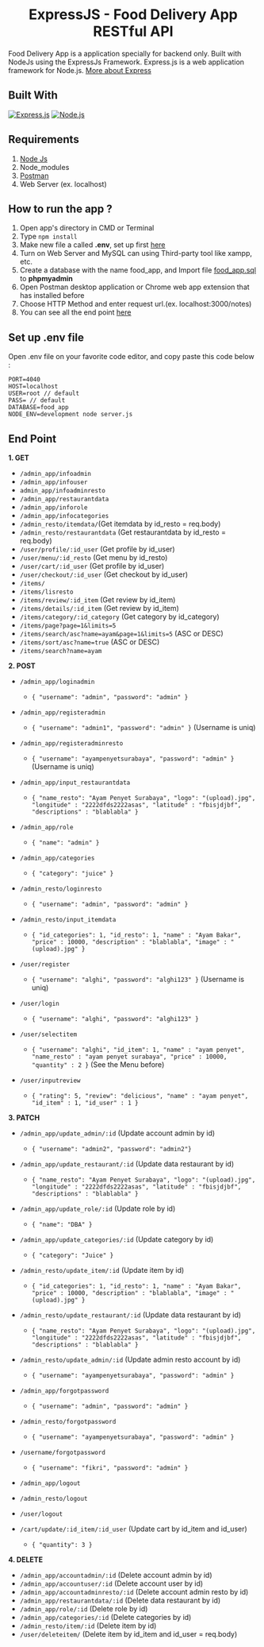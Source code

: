 <h1 align="center">ExpressJS - Food Delivery App RESTful API</h1>



Food Delivery App is a application specially for backend only. Built with NodeJs using the ExpressJs Framework.
Express.js is a web application framework for Node.js. [More about Express](https://en.wikipedia.org/wiki/Express.js)
## Built With
[![Express.js](https://img.shields.io/badge/Express.js-4.x-orange.svg?style=rounded-square)](https://expressjs.com/en/starter/installing.html)
[![Node.js](https://img.shields.io/badge/Node.js-v.10.16-green.svg?style=rounded-square)](https://nodejs.org/)

## Requirements
1. <a href="https://nodejs.org/en/download/">Node Js</a>
2. Node_modules
3. <a href="https://www.getpostman.com/">Postman</a>
4. Web Server (ex. localhost)

## How to run the app ?
1. Open app's directory in CMD or Terminal
2. Type `npm install`
3. Make new file a called **.env**, set up first [here](#set-up-env-file)
4. Turn on Web Server and MySQL can using Third-party tool like xampp, etc.
5. Create a database with the name food_app, and Import file [food_app.sql](food_app.sql) to **phpmyadmin**
6. Open Postman desktop application or Chrome web app extension that has installed before
7. Choose HTTP Method and enter request url.(ex. localhost:3000/notes)
8. You can see all the end point [here](#end-point)

## Set up .env file
Open .env file on your favorite code editor, and copy paste this code below :
```
PORT=4040
HOST=localhost
USER=root // default
PASS= // default
DATABASE=food_app
NODE_ENV=development node server.js
```

## End Point
**1. GET**
* `/admin_app/infoadmin`
* `/admin_app/infouser`
* `admin_app/infoadminresto`
* `/admin_app/restaurantdata`
* `/admin_app/inforole`
* `/admin_app/infocategories`
* `/admin_resto/itemdata/`(Get itemdata by id_resto = req.body)
* `/admin_resto/restaurantdata` (Get restaurantdata by id_resto = req.body)
* `/user/profile/:id_user` (Get profile by id_user)
* `/user/menu/:id_resto` (Get menu by id_resto)
* `/user/cart/:id_user` (Get profile by id_user)
* `/user/checkout/:id_user` (Get checkout by id_user)
* `/items/`
* `/items/lisresto`
* `/items/review/:id_item` (Get review by id_item)
* `/items/details/:id_item` (Get review by id_item)
* `/items/category/:id_category` (Get category by id_category)
* `/items/page?page=1&limits=5`
* `/items/search/asc?name=ayam&page=1&limits=5` (ASC or DESC)
* `/items/sort/asc?name=true` (ASC or DESC)
* `/items/search?name=ayam`

**2. POST**
* `/admin_app/loginadmin`
    * ``` { "username": "admin", "password": "admin" } ```

* `/admin_app/registeradmin`
    * ``` { "username": "admin1", "password": "admin" } ``` (Username is uniq)

* `/admin_app/registeradminresto`
    * ``` { "username": "ayampenyetsurabaya", "password": "admin" } ``` (Username is uniq)

* `/admin_app/input_restaurantdata`
    * ``` { "name_resto": "Ayam Penyet Surabaya", "logo": "(upload).jpg", "longitude" : "2222dfds2222asas", "latitude" : "fbisjdjbf", "descriptions" : "blablabla" } ``` 

* `/admin_app/role`
    * ``` { "name": "admin" } ```

* `/admin_app/categories`
    * ``` { "category": "juice" } ```

* `/admin_resto/loginresto`
    * ``` { "username": "admin", "password": "admin" } ```

* `/admin_resto/input_itemdata`
    * ``` { "id_categories": 1, "id_resto": 1, "name" : "Ayam Bakar", "price" : 10000, "description" : "blablabla", "image" : "(upload).jpg" } ```

* `/user/register`
    * ``` { "username": "alghi", "password": "alghi123" } ``` (Username is uniq)

* `/user/login`
    * ``` { "username": "alghi", "password": "alghi123" } ```

* `/user/selectitem`
    * ``` { "username": "alghi", "id_item": 1, "name" : "ayam penyet", "name_resto" : "ayam penyet surabaya", "price" : 10000, "quantity" : 2 } ``` (See the Menu before)

* `/user/inputreview`
    * ``` { "rating": 5, "review": "delicious", "name" : "ayam penyet", "id_item" : 1, "id_user" : 1 } ```

**3. PATCH**
* `/admin_app/update_admin/:id` (Update account admin by id)
   * ``` { "username": "admin2", "password": "admin2"} ```

* `/admin_app/update_restaurant/:id` (Update data restaurant by id)
   * ``` { "name_resto": "Ayam Penyet Surabaya", "logo": "(upload).jpg", "longitude" : "2222dfds2222asas", "latitude" : "fbisjdjbf", "descriptions" : "blablabla" } ```

* `/admin_app/update_role/:id` (Update role by id)
   * ``` { "name": "DBA" } ```

* `/admin_app/update_categories/:id` (Update category by id)
   * ``` { "category": "Juice" } ```

* `/admin_resto/update_item/:id` (Update item by id)
   * ``` { "id_categories": 1, "id_resto": 1, "name" : "Ayam Bakar", "price" : 10000, "description" : "blablabla", "image" : "(upload).jpg" } ```

* `/admin_resto/update_restaurant/:id` (Update data restaurant by id)
   * ``` { "name_resto": "Ayam Penyet Surabaya", "logo": "(upload).jpg", "longitude" : "2222dfds2222asas", "latitude" : "fbisjdjbf", "descriptions" : "blablabla" } ``` 

* `/admin_resto/update_admin/:id` (Update admin resto account by id)
    * ``` { "username": "ayampenyetsurabaya", "password": "admin" } ```

* `/admin_app/forgotpassword`
    * ``` { "username": "admin", "password": "admin" } ```

* `/admin_resto/forgotpassword`
    * ``` { "username": "ayampenyetsurabaya", "password": "admin" } ```

* `/username/forgotpassword` 
    * ``` { "username": "fikri", "password": "admin" } ```

* `/admin_app/logout`

* `/admin_resto/logout`

* `/user/logout`

* `/cart/update/:id_item/:id_user` (Update cart by id_item and id_user)
    * ``` { "quantity": 3 } ```


**4. DELETE**
* `/admin_app/accountadmin/:id` (Delete account admin by id)
* `/admin_app/accountuser/:id` (Delete account user by id)
* `/admin_app/accountadminresto/:id` (Delete account admin resto by id)
* `/admin_app/restaurantdata/:id` (Delete  data restaurant by id)
* `/admin_app/role/:id` (Delete role by id)
* `/admin_app/categories/:id` (Delete categories by id)
* `/admin_resto/item/:id` (Delete item by id)
* `/user/deleteitem/` (Delete item by id_item and id_user = req.body)
